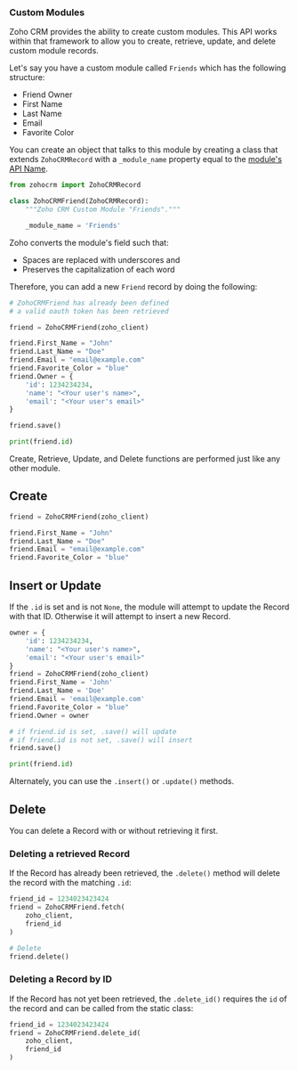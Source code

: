 ### Custom Modules

Zoho CRM provides the ability to create custom modules. This API works within that framework to allow you to create, retrieve, update, and delete custom module records.

Let's say you have a custom module called `Friends` which has the following structure:
* Friend Owner
* First Name
* Last Name
* Email
* Favorite Color

You can create an object that talks to this module by creating a class that extends `ZohoCRMRecord` with a `_module_name` property equal to the [module's API Name](https://www.zoho.com/crm/developer/docs/api/modules-api.html#:~:text=Zoho%20CRM%20generates%20API%20name,%2C%20fields%2C%20and%20related%20lists.).

```python
from zohocrm import ZohoCRMRecord

class ZohoCRMFriend(ZohoCRMRecord):
    """Zoho CRM Custom Module "Friends"."""

    _module_name = 'Friends'
```

Zoho converts the module's field such that:

* Spaces are replaced with underscores and 
* Preserves the capitalization of each word

Therefore, you can add a new `Friend` record by doing the following:

```python
# ZohoCRMFriend has already been defined
# a valid oauth token has been retrieved

friend = ZohoCRMFriend(zoho_client)

friend.First_Name = "John"
friend.Last_Name = "Doe"
friend.Email = "email@example.com"
friend.Favorite_Color = "blue"
friend.Owner = {
    'id': 1234234234,
    'name': "<Your user's name>",
    'email': "<Your user's email>"
}

friend.save()

print(friend.id)
```

Create, Retrieve, Update, and Delete functions are performed just like any other module.

## Create


```python
friend = ZohoCRMFriend(zoho_client)

friend.First_Name = "John"
friend.Last_Name = "Doe"
friend.Email = "email@example.com"
friend.Favorite_Color = "blue"
```

## Insert or Update

If the `.id` is set and is not `None`, the module will attempt to update the Record with that ID. Otherwise it will attempt to insert a new Record.

```python
owner = {
    'id': 1234234234,
    'name': "<Your user's name>",
    'email': "<Your user's email>"
}
friend = ZohoCRMFriend(zoho_client)
friend.First_Name = 'John'
friend.Last_Name = 'Doe'
friend.Email = 'email@example.com'
friend.Favorite_Color = "blue"
friend.Owner = owner

# if friend.id is set, .save() will update
# if friend.id is not set, .save() will insert
friend.save()

print(friend.id)
```

Alternately, you can use the `.insert()` or `.update()` methods.

## Delete

You can delete a Record with or without retrieving it first.

### Deleting a retrieved Record

If the Record has already been retrieved, the `.delete()` method will delete the record with the matching `.id`:

```python
friend_id = 1234023423424
friend = ZohoCRMFriend.fetch(
    zoho_client,
    friend_id
)

# Delete
friend.delete()
```

### Deleting a Record by ID

If the Record has not yet been retrieved, the `.delete_id()` requires the `id` of the record and can be called from the static class:

```python
friend_id = 1234023423424
friend = ZohoCRMFriend.delete_id(
    zoho_client,
    friend_id
)
```

